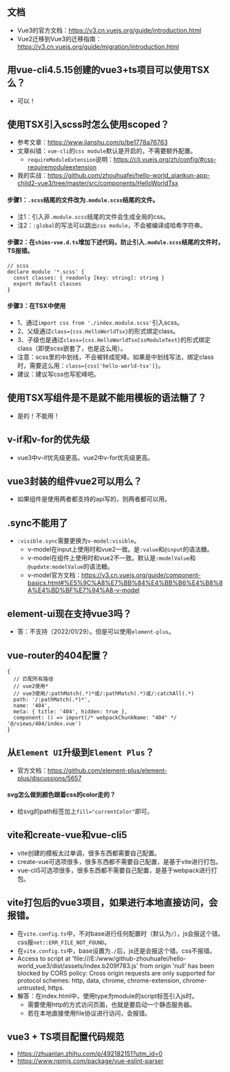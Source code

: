 ## 文档
* Vue3的官方文档：https://v3.cn.vuejs.org/guide/introduction.html
* Vue2迁移到Vue3的迁移指南：https://v3.cn.vuejs.org/guide/migration/introduction.html

## 用vue-cli4.5.15创建的vue3+ts项目可以使用TSX么？
* 可以！

## 使用TSX引入scss时怎么使用scoped？
* 参考文章：https://www.jianshu.com/p/be1778a76763
* 文章纠错：`vue-cli`的`css module`默认是开启的，不需要额外配置。
  - `requireModuleExtension`说明：https://cli.vuejs.org/zh/config/#css-requiremoduleextension
* 我的实战：https://github.com/zhouhuafei/hello-world_qiankun-app-child2-vue3/tree/master/src/components/HelloWorldTsx
#### 步骤1：`.scss`结尾的文件改为`.module.scss`结尾的文件。
* 注1：引入非`.module.scss`结尾的文件会生成全局的css。
* 注2：`:global`的写法可以跳出`css module`，不会被编译成哈希字符串。
#### 步骤2：在`shims-vue.d.ts`增加下述代码，防止引入`.module.scss`结尾的文件时，TS报错。
```
// scss
declare module '*.scss' {
  const classes: { readonly [key: string]: string }
  export default classes
}
```
#### 步骤3：在TSX中使用
* 1、通过`import css from './index.module.scss'`引入scss。
* 2、父级通过`class={css.HelloWorldTsx}`的形式绑定class。
* 3、子级也是通过`class={css.HelloWorldTsxCssModuleText}`的形式绑定class（即使scss嵌套了，也是这么用）。
* 注意：scss里的中划线，不会被转成驼峰。如果是中划线写法，绑定class时，需要这么用：`class={css['hello-world-tsx']}`。
* 建议：建议写css也写驼峰吧。

## 使用TSX写组件是不是就不能用模板的语法糖了？
* 是的！不能用！

## v-if和v-for的优先级
* vue3中v-if优先级更高。vue2中v-for优先级更高。

## vue3封装的组件vue2可以用么？
* 如果组件是使用两者都支持的api写的，则两者都可以用。

## .sync不能用了
* `:visible.sync`需要更换为`v-model:visible`。
  - v-model在input上使用时和vue2一致。是`:value`和`@input`的语法糖。
  - v-model在组件上使用时和vue2不一致。默认是`:modelValue`和`@update:modelValue`的语法糖。
  - v-model官方文档：https://v3.cn.vuejs.org/guide/component-basics.html#%E5%9C%A8%E7%BB%84%E4%BB%B6%E4%B8%8A%E4%BD%BF%E7%94%A8-v-model

## element-ui现在支持vue3吗？
* 答：不支持（2022/01/29）。但是可以使用`element-plus`。

## vue-router的404配置？
```
{
  // 匹配所有路径
  // vue2使用*
  // vue3使用/:pathMatch(.*)*或/:pathMatch(.*)或/:catchAll(.*)
  path: '/:pathMatch(.*)*',
  name: '404',
  meta: { title: '404', hidden: true },
  component: () => import(/* webpackChunkName: "404" */ '@/views/404/index.vue')
}
```

## 从`Element UI`升级到`Element Plus`？
* 官方文档：https://github.com/element-plus/element-plus/discussions/5657
#### svg怎么做到颜色跟着css的color走的？
* 给svg的path标签加上`fill="currentColor"`即可。

## vite和create-vue和vue-cli5
* vite创建的模板太过单调，很多东西都需要自己配置。
* create-vue可选项很多，很多东西都不需要自己配置，是基于vite进行打包。
* vue-cli5可选项很多，很多东西都不需要自己配置，是基于webpack进行打包。

## vite打包后的vue3项目，如果进行本地直接访问，会报错。
* 在`vite.config.ts`中，不对base进行任何配置时（默认为`/`），js会报这个错。css报`net::ERR_FILE_NOT_FOUND`。
* 在`vite.config.ts`中，base设置为`./`后，js还是会报这个错。css不报错。
* Access to script at 'file:///E:/www/github-zhouhuafei/hello-world_vue3/dist/assets/index.b209f783.js' from origin 'null' has been blocked by CORS policy: Cross origin requests are only supported for protocol schemes: http, data, chrome, chrome-extension, chrome-untrusted, https.
* 解答：在index.html中，使用type为module的script标签引入js时。
  - 需要使用http的方式访问页面，也就是要启动一个静态服务器。
  - 若在本地直接使用file协议进行访问，会报错。

## vue3 + TS项目配置代码规范
* https://zhuanlan.zhihu.com/p/492182151?utm_id=0
* https://www.npmjs.com/package/vue-eslint-parser
